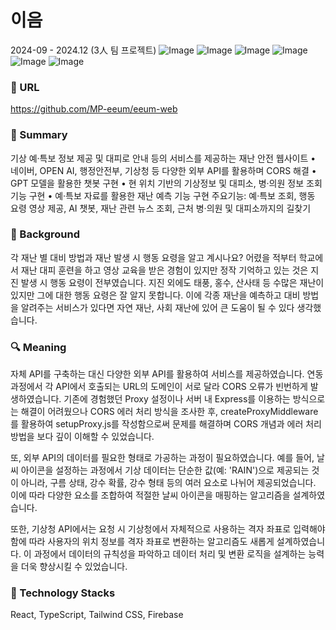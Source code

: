 # 이음
2024-09 - 2024.12 (3人 팀 프로젝트)
![Image](https://github.com/user-attachments/assets/dab2d031-5d45-4bb8-9a9c-82630009ec1c)
![Image](https://github.com/user-attachments/assets/37fa47b9-9178-407e-bdd7-da4140aac359)
![Image](https://github.com/user-attachments/assets/eb1fdd61-2a84-4ee3-baea-4cf3871df1f0)
![Image](https://github.com/user-attachments/assets/c9785223-fff4-4520-ba17-c037f70c39f0)
![Image](https://github.com/user-attachments/assets/b860fce2-14f5-4e8e-b047-5874c5f74247)
![Image](https://github.com/user-attachments/assets/2a1a8428-88dd-4fb7-8d31-a1bb10c2116b)





### 🔗 URL
https://github.com/MP-eeum/eeum-web






### 📌 Summary
기상 예·특보 정보 제공 및 대피로 안내 등의 서비스를 제공하는 재난 안전 웹사이트
• 네이버, OPEN AI, 행정안전부, 기상청 등 다양한 외부 API를 활용하며 CORS 해결
• GPT 모델을 활용한 챗봇 구현
• 현 위치 기반의 기상정보 및 대피소, 병·의원 정보 조회 기능 구현
• 예·특보 자료를 활용한 재난 예측 기능 구현
주요기능: 예·특보 조회, 행동 요령 영상 제공, AI 챗봇, 재난 관련 뉴스 조회, 근처 병·의원 및 대피소까지의 길찾기






### 🤔 Background
각 재난 별 대비 방법과 재난 발생 시 행동 요령을 알고 계시나요? 어렸을 적부터 학교에서 재난 대피 훈련을 하고 영상 교육을 받은 경험이 있지만 정작 기억하고 있는 것은 지진 발생 시 행동 요령이 전부였습니다. 지진 외에도 태풍, 홍수, 산사태 등 수많은 재난이 있지만 그에 대한 행동 요령은 잘 알지 못합니다. 이에 각종 재난을 예측하고 대비 방법을 알려주는 서비스가 있다면 자연 재난, 사회 재난에 있어 큰 도움이 될 수 있다 생각했습니다.







### 🔍 Meaning
자체 API를 구축하는 대신 다양한 외부 API를 활용하여 서비스를 제공하였습니다. 연동 과정에서 각 API에서 호출되는 URL의 도메인이 서로 달라 CORS 오류가 빈번하게 발생하였습니다. 기존에 경험했던 Proxy 설정이나 서버 내 Express를 이용하는 방식으로는 해결이 어려웠으나 CORS 에러 처리 방식을 조사한 후, createProxyMiddleware를 활용하여 setupProxy.js를 작성함으로써 문제를 해결하며 CORS 개념과 에러 처리 방법을 보다 깊이 이해할 수 있었습니다.


또, 외부 API의 데이터를 필요한 형태로 가공하는 과정이 필요하였습니다. 예를 들어, 날씨 아이콘을 설정하는 과정에서 기상 데이터는 단순한 값(예: 'RAIN')으로 제공되는 것이 아니라, 구름 상태, 강수 확률, 강수 형태 등의 여러 요소로 나뉘어 제공되었습니다. 이에 따라 다양한 요소를 조합하여 적절한 날씨 아이콘을 매핑하는 알고리즘을 설계하였습니다.


또한, 기상청 API에서는 요청 시 기상청에서 자체적으로 사용하는 격자 좌표로 입력해야 함에 따라 사용자의 위치 정보를 격자 좌표로 변환하는 알고리즘도 새롭게 설계하였습니다. 이 과정에서 데이터의 규칙성을 파악하고 데이터 처리 및 변환 로직을 설계하는 능력을 더욱 향상시킬 수 있었습니다.







### 🔨 Technology Stacks
React, TypeScript, Tailwind CSS, Firebase
